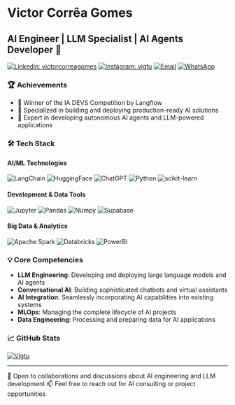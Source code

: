 # Victor Corrêa Gomes
## AI Engineer | LLM Specialist | AI Agents Developer 🤖

[![Linkedin: victorcorreagomes](https://img.shields.io/badge/-victorcorreagomes-0077B5?style=flat-square&logo=Linkedin&logoColor=white)](https://www.linkedin.com/in/victorcorreagomes/)
[![Instagram: vigtu](https://img.shields.io/badge/-@vigtu-E4405F?style=flat-square&logo=Instagram&logoColor=white)](https://www.instagram.com/vigtu/)
[![Email](https://img.shields.io/badge/-victor.cgomes@uvvnet.com.br-D14836?style=flat-square&logo=Gmail&logoColor=white)](mailto:victor.cgomes@uvvnet.com.br)
[![WhatsApp](https://img.shields.io/badge/Whatsapp-128c7e?&logo=whatsapp)](https://wa.me/5527997482360)

### 🏆 Achievements
- 🥇 Winner of the IA DEVS Competition by Langflow
- 🚀 Specialized in building and deploying production-ready AI solutions
- 🤖 Expert in developing autonomous AI agents and LLM-powered applications

### 🛠️ Tech Stack

#### AI/ML Technologies
![LangChain](https://img.shields.io/badge/langchain-1C3C3C?style=for-the-badge&logo=langchain&logoColor=white)
![HuggingFace](https://img.shields.io/badge/-HuggingFace-FDEE21?style=for-the-badge&logo=HuggingFace&logoColor=black)
![ChatGPT](https://img.shields.io/badge/ChatGPT-74aa9c?style=for-the-badge&logo=openai&logoColor=white)
![Python](https://img.shields.io/badge/Python-FFD43B?style=for-the-badge&logo=python&logoColor=blue)
![scikit-learn](https://img.shields.io/badge/scikit_learn-F7931E?style=for-the-badge&logo=scikit-learn&logoColor=white)

#### Development & Data Tools
![Jupyter](https://img.shields.io/badge/Jupyter-F37626.svg?&style=for-the-badge&logo=Jupyter&logoColor=white)
![Pandas](https://img.shields.io/badge/Pandas-2C2D72?style=for-the-badge&logo=pandas&logoColor=white)
![Numpy](https://img.shields.io/badge/Numpy-777BB4?style=for-the-badge&logo=numpy&logoColor=white)
![Supabase](https://img.shields.io/badge/Supabase-181818?style=for-the-badge&logo=supabase&logoColor=white)

#### Big Data & Analytics
![Apache Spark](https://img.shields.io/badge/Apache_Spark-FFFFFF?style=for-the-badge&logo=apachespark&logoColor=#E35A16)
![Databricks](https://img.shields.io/badge/Databricks-FF3621?style=for-the-badge&logo=Databricks&logoColor=white)
![PowerBI](https://img.shields.io/badge/PowerBI-F2C811?style=for-the-badge&logo=Power%20BI&logoColor=white)

### 💡 Core Competencies
- **LLM Engineering**: Developing and deploying large language models and AI agents
- **Conversational AI**: Building sophisticated chatbots and virtual assistants
- **AI Integration**: Seamlessly incorporating AI capabilities into existing systems
- **MLOps**: Managing the complete lifecycle of AI projects
- **Data Engineering**: Processing and preparing data for AI applications

### 📈 GitHub Stats
[![Vigtu](https://github-readme-stats.vercel.app/api/top-langs/?username=Vigtu&hide=html&layout=compact&theme=radical)](https://github.com/anuraghazra/github-readme-stats)

---

💼 Open to collaborations and discussions about AI engineering and LLM development
📫 Feel free to reach out for AI consulting or project opportunities
